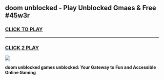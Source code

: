 
## doom unblocked - Play Unblocked Gmaes & Free #45w3r
<h3>
<a href="https://news.freeplayer.one?title=doom_unblocked&ref=03M">CLICK TO PLAY</a></h3>
<hr>

<h3>
<a href="https://news.freeplayer.one?title=doom_unblocked&ref=03M">CLICK 2 PLAY</a>
  
</h3>

<a href="https://news.freeplayer.one?title=doom_unblocked&ref=03M"><img src="https://clearcache.store/games.png"></a>


**doom unblocked games unblocked: Your Gateway to Fun and Accessible Online Gaming**
